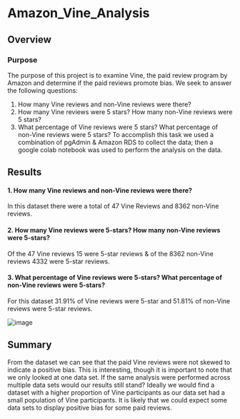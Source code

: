 # Amazon_Vine_Analysis

## Overview
### Purpose
The purpose of this project is to examine Vine, the paid review program by Amazon and determine if the paid reviews promote bias. We seek to answer the following questions:
1. How many Vine reviews and non-Vine reviews were there?
2. How many Vine reviews were 5 stars? How many non-Vine reviews were 5 stars?
3. What percentage of Vine reviews were 5 stars? What percentage of non-Vine reviews were 5 stars?
To accomplish this task we used a combination of pgAdmin & Amazon RDS to collect the data; then a google colab notebook was used to perform the analysis on the data.

## Results

#### 1. How many Vine reviews and non-Vine reviews were there?
In this dataset there were a total of 47 Vine Reviews and 8362 non-Vine reviews.

#### 2. How many Vine reviews were 5-stars? How many non-Vine reviews were 5-stars?
Of the 47 Vine reviews 15 were 5-star reviews & of the 8362 non-Vine reviews 4332 were 5-star reviews.

#### 3. What percentage of Vine reviews were 5-stars? What percentage of non-Vine reviews were 5-stars?
For this dataset 31.91% of Vine reviews were 5-star and 51.81% of non-Vine reviews were 5-star reviews.

![image](https://user-images.githubusercontent.com/70111980/213300225-c61fe06d-581e-4785-8aeb-28da2ed2dbce.png)


## Summary
From the dataset we can see that the paid Vine reviews were not skewed to indicate a positive bias. This is interesting, though it is important to note that we only looked at one data set. If the same analysis were performed across multiple data sets would our results still stand? Ideally we would find a dataset with a higher proportion of Vine participants as our data set had a small population of Vine participants. It is likely that we could expect some data sets to display positive bias for some paid reviews. 
